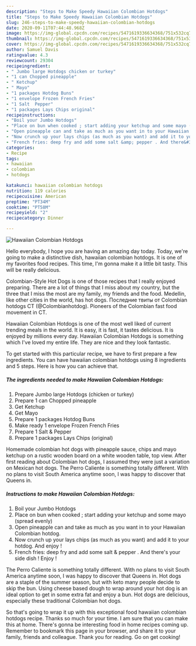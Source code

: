 ```yaml
---
description: "Steps to Make Speedy Hawaiian Colombian Hotdogs"
title: "Steps to Make Speedy Hawaiian Colombian Hotdogs"
slug: 246-steps-to-make-speedy-hawaiian-colombian-hotdogs
date: 2020-09-11T07:44:48.968Z
image: https://img-global.cpcdn.com/recipes/5471619336634368/751x532cq70/hawaiian-colombian-hotdogs-recipe-main-photo.jpg
thumbnail: https://img-global.cpcdn.com/recipes/5471619336634368/751x532cq70/hawaiian-colombian-hotdogs-recipe-main-photo.jpg
cover: https://img-global.cpcdn.com/recipes/5471619336634368/751x532cq70/hawaiian-colombian-hotdogs-recipe-main-photo.jpg
author: Samuel Davis
ratingvalue: 4.3
reviewcount: 29304
recipeingredient:
- " Jumbo large Hotdogs chicken or turkey"
- "1 can Chopped pineapple"
- " Ketchup"
- " Mayo"
- "1 packages Hotdog Buns"
- "1 envelope Frozen French Fries"
- "1 Salt  Pepper"
- "1 packages Lays Chips original"
recipeinstructions:
- "Boil your Jumbo Hotdogs"
- "Place on bun when cooked ; start adding your ketchup and some mayo (spread evenly)"
- "Open pineapple can and take as much as you want in to your Hawaiian Colombian hotdog."
- "Now crunch up your lays chips (as much as you want) and add it to your hotdog. And enjoy !"
- "French fries: deep fry and add some salt &amp; pepper . And there&#39;s your side dish ! Enjoy !"
categories:
- Recipe
tags:
- hawaiian
- colombian
- hotdogs

katakunci: hawaiian colombian hotdogs 
nutrition: 119 calories
recipecuisine: American
preptime: "PT34M"
cooktime: "PT58M"
recipeyield: "2"
recipecategory: Dinner

---
```



![Hawaiian Colombian Hotdogs](https://img-global.cpcdn.com/recipes/5471619336634368/751x532cq70/hawaiian-colombian-hotdogs-recipe-main-photo.jpg)

Hello everybody, I hope you are having an amazing day today. Today, we're going to make a distinctive dish, hawaiian colombian hotdogs. It is one of my favorites food recipes. This time, I'm gonna make it a little bit tasty. This will be really delicious.

Colombian-Style Hot Dogs is one of those recipes that I really enjoyed preparing. There are a lot of things that I miss about my country, but the three that I miss the most are my family, my friends and the food. Medellin, like other cities in the world, has hot dogs. Последние твиты от Colombian hotdogs CT (@Colombianhotdog). Pioneers of the Colombian fast food movement in CT.

Hawaiian Colombian Hotdogs is one of the most well liked of current trending meals in the world. It is easy, it is fast, it tastes delicious. It is enjoyed by millions every day. Hawaiian Colombian Hotdogs is something which I've loved my entire life. They are nice and they look fantastic.


To get started with this particular recipe, we have to first prepare a few ingredients. You can have hawaiian colombian hotdogs using 8 ingredients and 5 steps. Here is how you can achieve that.

<!--inarticleads1-->

##### The ingredients needed to make Hawaiian Colombian Hotdogs:

1. Prepare  Jumbo large Hotdogs (chicken or turkey)
1. Prepare 1 can Chopped pineapple
1. Get  Ketchup
1. Get  Mayo
1. Prepare 1 packages Hotdog Buns
1. Make ready 1 envelope Frozen French Fries
1. Prepare 1 Salt &amp; Pepper
1. Prepare 1 packages Lays Chips (original)


Homemade colombian hot dogs with pineapple sauce, chips and mayo ketchup on a rustic wooden board on a white wooden table, top view. After first reading about Colombian hot dogs, I assumed they were just a variation on Mexican hot dogs. The Perro Caliente is something totally different. With no plans to visit South America anytime soon, I was happy to discover that Queens in. 

<!--inarticleads2-->

##### Instructions to make Hawaiian Colombian Hotdogs:

1. Boil your Jumbo Hotdogs
1. Place on bun when cooked ; start adding your ketchup and some mayo (spread evenly)
1. Open pineapple can and take as much as you want in to your Hawaiian Colombian hotdog.
1. Now crunch up your lays chips (as much as you want) and add it to your hotdog. And enjoy !
1. French fries: deep fry and add some salt &amp; pepper . And there&#39;s your side dish ! Enjoy !


The Perro Caliente is something totally different. With no plans to visit South America anytime soon, I was happy to discover that Queens in. Hot dogs are a staple of the summer season, but with keto many people decide to skip the bun. Using cheese based dough to wrap around your hot dog is an ideal option to get in some extra fat and enjoy a bun. Hot dogs are delicious, especially these traditional Colombian hot dogs. 

So that's going to wrap it up with this exceptional food hawaiian colombian hotdogs recipe. Thanks so much for your time. I am sure that you can make this at home. There's gonna be interesting food in home recipes coming up. Remember to bookmark this page in your browser, and share it to your family, friends and colleague. Thank you for reading. Go on get cooking!
